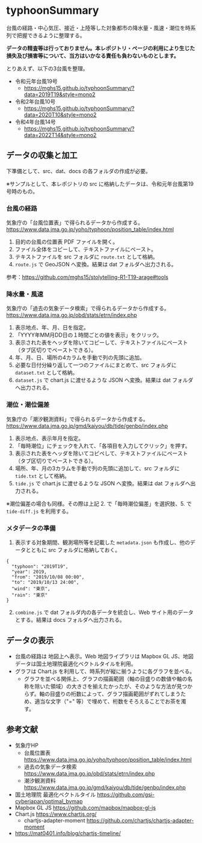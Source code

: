 # typhoonSummary
台風の経路・中心気圧、接近・上陸等した対象都市の降水量・風速・潮位を時系列で把握できるように整理する。

**データの精査等は行っておりません。本レポジトリ・ページの利用により生じた損失及び損害等について、当方はいかなる責任も負わないものとします。**

とりあえず、以下の3台風を整理。
* 令和元年台風19号
  * https://mghs15.github.io/typhoonSummary/?data=2019T19&style=mono2
* 令和2年台風10号
  * https://mghs15.github.io/typhoonSummary/?data=2020T10&style=mono2
* 令和4年台風14号
  * https://mghs15.github.io/typhoonSummary/?data=2022T14&style=mono2

## データの収集と加工

下準備として、src、dat、docs の各フォルダの作成が必要。

※サンプルとして、本レポジトリの src に格納したデータは、令和元年台風第19号時のもの。

### 台風の経路

気象庁の「台風位置表」で得られるデータから作成する。
https://www.data.jma.go.jp/yoho/typhoon/position_table/index.html

1. 目的の台風の位置表 PDF ファイルを開く。
2. ファイル全体をコピーして、テキストファイルにペースト。
3. テキストファイルを src フォルダに `route.txt` として格納。
4. `route.js` で GeoJSON へ変換。結果は dat フォルダへ出力される。

参考：https://github.com/mghs15/stolytelling-R1-T19-arage#tools

### 降水量・風速

気象庁の「過去の気象データ検索」で得られるデータから作成する。
https://www.data.jma.go.jp/obd/stats/etrn/index.php

1. 表示地点、年、月、日を指定。
2. 「YYYY年MM月DD日の１時間ごとの値を表示」をクリック。
3. 表示された表をヘッダを除いてコピーして、テキストファイルにペースト（タブ区切りでペーストできる）。
4. 年、月、日、場所の4カラムを手動で列の先頭に追加。
5. 必要な日付分繰り返して一つのファイルにまとめて、src フォルダに `dataset.txt` として格納。
6. `dataset.js` で chart.js に渡せるような JSON へ変換。結果は dat フォルダへ出力される。

### 潮位・潮位偏差

気象庁の「潮汐観測資料」で得られるデータから作成する。
https://www.data.jma.go.jp/gmd/kaiyou/db/tide/genbo/index.php

1. 表示地点、表示年月を指定。
2. 「毎時潮位」にチェックを入れて、「各項目を入力してクリック」を押す。
3. 表示された表をヘッダを除いてコピペして、テキストファイルにペースト（タブ区切りでペーストできる）。
4. 場所、年、月の3カラムを手動で列の先頭に追加して、src フォルダに `tide.txt` として格納。
5. `tide.js` で chart.js に渡せるような JSON へ変換。結果は dat フォルダへ出力される。

※潮位偏差の場合も同様。その際は上記 2. で「毎時潮位偏差」を選択肢、5. で `tide-diff.js` を利用する。

### メタデータの準備

1. 表示する対象期間、観測場所等を記載した `metadata.json` も作成し、他のデータとともに src フォルダに格納しておく。 
```
{
  "typhoon": "2019T19",
  "year": 2019,
  "from": "2019/10/08 00:00",
  "to": "2019/10/13 24:00",
  "wind": "東京",
  "rain": "東京"
}
```
2. `combine.js` で dat フォルダ内の各データを統合し、Web サイト用のデータとする。結果は docs フォルダへ出力される。

## データの表示
* 台風の経路は 地図上へ表示。Web 地図ライブラリは Mapbox GL JS、地図データは国土地理院最適化ベクトルタイルを利用。
* グラフは Chart.js を利用して、時系列が縦に揃うように各グラフを並べる。
  * グラフを並べる関係上、グラフの描画範囲（軸の目盛りの数値や軸の名称を除いた領域）の大きさを揃えたかったが、そのような方法が見つからず。軸の目盛りの桁数によって、グラフ描画範囲がずれてしまうため、適当な文字（"=" 等）で埋めて、桁数をそろえることでお茶を濁す。

## 参考文献
* 気象庁HP
  * 台風位置表 https://www.data.jma.go.jp/yoho/typhoon/position_table/index.html
  * 過去の気象データ検索 https://www.data.jma.go.jp/obd/stats/etrn/index.php
  * 潮汐観測資料 https://www.data.jma.go.jp/gmd/kaiyou/db/tide/genbo/index.php
* 国土地理院 最適化ベクトルタイル https://github.com/gsi-cyberjapan/optimal_bvmap
* Mapbox GL JS https://github.com/mapbox/mapbox-gl-js
* Chart.js https://www.chartjs.org/
  * chartjs-adapter-moment https://github.com/chartjs/chartjs-adapter-moment
* https://mat0401.info/blog/chartjs-timeline/
